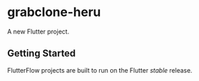 # grabclone-heru

A new Flutter project.

## Getting Started

FlutterFlow projects are built to run on the Flutter _stable_ release.
